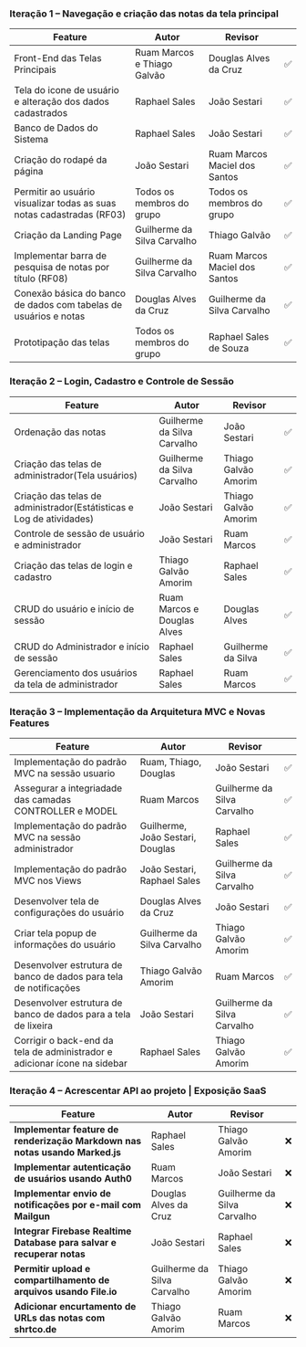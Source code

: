 ### Iteração 1 – Navegação e criação das notas da tela principal

| Feature                                                                                          | Autor                          | Revisor                        |   |
|--------------------------------------------------------------------------------------------------|--------------------------------|--------------------------------|---|
| Front-End das Telas Principais                                                                   | Ruam Marcos e Thiago Galvão    | Douglas Alves da Cruz          |✅|
| Tela do icone de usuário e alteração dos dados cadastrados                                       | Raphael Sales                  | João Sestari                   |✅|
| Banco de Dados do Sistema                                                                        | Raphael Sales                  | João Sestari                   |✅|
| Criação do rodapé da página                                                                      | João Sestari                   | Ruam Marcos Maciel dos Santos  |✅|
| Permitir ao usuário visualizar todas as suas notas cadastradas (RF03)                            | Todos os membros do grupo      | Todos os membros do grupo      |✅|
| Criação da Landing Page                                                                          | Guilherme da Silva Carvalho    | Thiago Galvão                  |✅|
| Implementar barra de pesquisa de notas por título (RF08)                                         | Guilherme da Silva Carvalho    | Ruam Marcos Maciel dos Santos  |✅|
| Conexão básica do banco de dados com tabelas de usuários e notas                                 | Douglas Alves da Cruz          | Guilherme da Silva Carvalho    |✅|
| Prototipação das telas                                                                           | Todos os membros do grupo      | Raphael Sales de Souza         |✅|

### Iteração 2 – Login, Cadastro e Controle de Sessão

| Feature                                                                                          | Autor                            | Revisor                          |   |
|--------------------------------------------------------------------------------------------------|----------------------------------|----------------------------------|---|
| Ordenação das notas                                                                              | Guilherme da Silva Carvalho      | João Sestari                     |✅|
| Criação das telas de administrador(Tela usuários)                                                | Guilherme da Silva Carvalho      | Thiago Galvão Amorim             |✅|
| Criação das telas de administrador(Estátisticas e Log de atividades)                             | João Sestari                     | Thiago Galvão Amorim             |✅|
| Controle de sessão de usuário e administrador                                                    | João Sestari                     | Ruam Marcos                      |✅|
| Criação das telas de login e cadastro                                                            | Thiago Galvão Amorim             | Raphael Sales                    |✅|
| CRUD do usuário e início de sessão                                                               | Ruam Marcos e Douglas Alves      | Douglas Alves                    |✅|
| CRUD do Administrador e início de sessão                                                         | Raphael Sales                    | Guilherme da Silva               |✅|
| Gerenciamento dos usuários da tela de administrador                                              | Raphael Sales                    | Ruam Marcos                      |✅|

### Iteração 3 – Implementação da Arquitetura MVC e Novas Features

| Feature                                                                                          | Autor                               | Revisor                            |   |
|--------------------------------------------------------------------------------------------------|-------------------------------------|------------------------------------|---|
| Implementação do padrão MVC na sessão usuario                                                    | Ruam, Thiago, Douglas               | João Sestari                       |✅|
| Assegurar a integriadade das camadas CONTROLLER e MODEL                                                            | Ruam Marcos         | Guilherme da Silva Carvalho        |✅|
| Implementação do padrão MVC na sessão administrador                                              | Guilherme, João Sestari, Douglas    | Raphael Sales                      |✅|
| Implementação do padrão MVC nos Views                                                            | João Sestari, Raphael Sales         | Guilherme da Silva Carvalho        |✅|
| Desenvolver tela de configurações do usuário                                                     | Douglas Alves da Cruz               | João Sestari                       |✅|
| Criar tela popup de informações do usuário                                                       | Guilherme da Silva Carvalho         | Thiago Galvão Amorim               |✅|
| Desenvolver estrutura de banco de dados para tela de notificações                                | Thiago Galvão Amorim                | Ruam Marcos                        |✅|
| Desenvolver estrutura de banco de dados para a tela de lixeira                                   | João Sestari                        | Guilherme da Silva Carvalho        |✅|
| Corrigir o back-end da tela de administrador e adicionar ícone na sidebar                        | Raphael Sales                       | Thiago Galvão Amorim               |✅|



<!-- precisamos melhorar a as features: do Ruam, 6°, 8°  e 9° -->

### Iteração 4 – Acrescentar API ao projeto | Exposição SaaS

| Feature                                                                     | Autor                       | Revisor                     |   |
| --------------------------------------------------------------------------- | --------------------------- | --------------------------- | - |
| **Implementar feature de renderização Markdown nas notas usando Marked.js** | Raphael Sales               | Thiago Galvão Amorim        | ❌  |
| **Implementar autenticação de usuários usando Auth0**                       | Ruam Marcos                 | João Sestari                |  ❌ |
| **Implementar envio de notificações por e-mail com Mailgun**                | Douglas Alves da Cruz       | Guilherme da Silva Carvalho | ❌  |
| **Integrar Firebase Realtime Database para salvar e recuperar notas**       | João Sestari                | Raphael Sales               |  ❌ |
| **Permitir upload e compartilhamento de arquivos usando File.io**           | Guilherme da Silva Carvalho | Thiago Galvão Amorim        |  ❌ |
| **Adicionar encurtamento de URLs das notas com shrtco.de**                  | Thiago Galvão Amorim        | Ruam Marcos                 |  ❌ |

